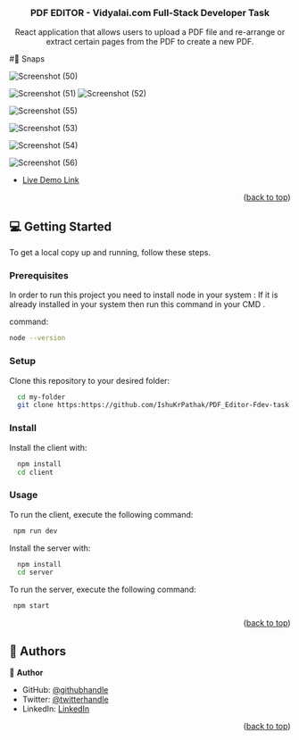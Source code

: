 <a name="readme-top"></a>
<div align="center">

  <br/>
  <h3><b> PDF EDITOR - Vidyalai.com Full-Stack Developer Task </b></h3>

  React application that allows users to upload a PDF file and re-arrange or extract certain pages from the PDF to create a new PDF.

</div>
#📸 Snaps

![Screenshot (50)](https://github.com/IshuKrPathak/PDF_Editor-Fdev-task/assets/77011944/36d0494a-362f-4f6a-863a-873adca2550b)

![Screenshot (51)](https://github.com/IshuKrPathak/PDF_Editor-Fdev-task/assets/77011944/a543fabe-6e04-4777-bb33-d7004d77e457)
![Screenshot (52)](https://github.com/IshuKrPathak/PDF_Editor-Fdev-task/assets/77011944/03c4442a-d7d8-4eb3-a089-01bb8433492b)




![Screenshot (55)](https://github.com/IshuKrPathak/PDF_Editor-Fdev-task/assets/77011944/38f4bc98-93b6-44a7-a2d4-0162c9ae1b1c)


![Screenshot (53)](https://github.com/IshuKrPathak/PDF_Editor-Fdev-task/assets/77011944/c8b252ab-6fb8-4e09-9249-089a0c1ddcfc)


![Screenshot (54)](https://github.com/IshuKrPathak/PDF_Editor-Fdev-task/assets/77011944/e4e5a0d7-7d01-4af8-9e9b-acee25193e50)


![Screenshot (56)](https://github.com/IshuKrPathak/PDF_Editor-Fdev-task/assets/77011944/8b4f30fa-ed83-4083-b18a-956f218f765f)













































- [Live Demo Link]( https://pdf-editor-murex.vercel.app/)

<p align="right">(<a href="#readme-top">back to top</a>)</p>

<!-- GETTING STARTED -->

## 💻 Getting Started <a name="getting-started"></a>



To get a local copy up and running, follow these steps.

### Prerequisites

In order to run this project you need to install node in your system :
If it is already installed in your system then run this command in your CMD .

 command: 

```sh
node --version

```
### Setup

Clone this repository to your desired folder:

```sh
  cd my-folder
  git clone https:https://github.com/IshuKrPathak/PDF_Editor-Fdev-task.git
```


### Install

Install the client with:


```sh
  npm install
  cd client
```

### Usage

To run the client, execute the following command:

```sh
 npm run dev
```
Install the server with:

```sh
  npm install
  cd server
```

To run the server, execute the following command:

```sh
 npm start
```


<p align="right">(<a href="#readme-top">back to top</a>)</p>

<!-- AUTHORS -->

## 👥 Authors <a name="authors"></a>


👤 **Author**

- GitHub: [@githubhandle](https://github.com/Ishukumarpathak)
- Twitter: [@twitterhandle](https://twitter.com/ishu__pathak)
- LinkedIn: [LinkedIn](https://www.linkedin.com/in/ishu-pathak/)


<p align="right">(<a href="#readme-top">back to top</a>)</p>
